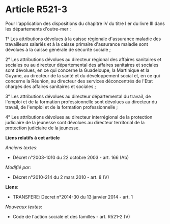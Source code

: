 # Article R521-3

Pour l'application des dispositions du chapitre IV du titre I er du livre III dans les départements d'outre-mer : 

1° Les attributions dévolues à la caisse régionale d'assurance maladie des travailleurs salariés et à la caisse primaire
d'assurance maladie sont dévolues à la caisse générale de sécurité sociale ; 

2° Les attributions dévolues au directeur régional des affaires sanitaires et sociales ou au directeur départemental des
affaires sanitaires et sociales sont dévolues, en ce qui concerne la Guadeloupe, la Martinique et la Guyane, au directeur de
la santé et du développement social et, en ce qui concerne la Réunion, au directeur des services déconcentrés de l'Etat
chargés des affaires sanitaires et sociales ; 

3° Les attributions dévolues au directeur départemental du travail, de l'emploi et de la formation professionnelle sont
dévolues au directeur du travail, de l'emploi et de la formation professionnelle ; 

4° Les attributions dévolues au directeur interrégional de la protection judiciaire de la jeunesse sont dévolues au
directeur territorial de la protection judiciaire de la jeunesse.

**Liens relatifs à cet article**

_Anciens textes_:

  - Décret n°2003-1010 du 22 octobre 2003 - art. 166 (Ab)

_Modifié par_:

  - Décret n°2010-214 du 2 mars 2010 - art. 8 (V)

**Liens**:

  - TRANSFERE: Décret n°2014-30 du 13 janvier 2014 - art. 1

_Nouveaux textes_:

  - Code de l'action sociale et des familles - art. R521-2 (V)
